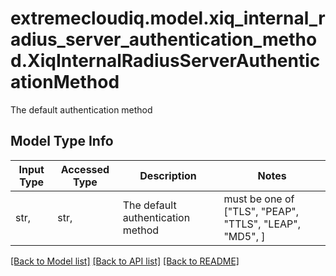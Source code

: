 # extremecloudiq.model.xiq_internal_radius_server_authentication_method.XiqInternalRadiusServerAuthenticationMethod

The default authentication method

## Model Type Info
Input Type | Accessed Type | Description | Notes
------------ | ------------- | ------------- | -------------
str,  | str,  | The default authentication method | must be one of ["TLS", "PEAP", "TTLS", "LEAP", "MD5", ] 

[[Back to Model list]](../../README.md#documentation-for-models) [[Back to API list]](../../README.md#documentation-for-api-endpoints) [[Back to README]](../../README.md)

